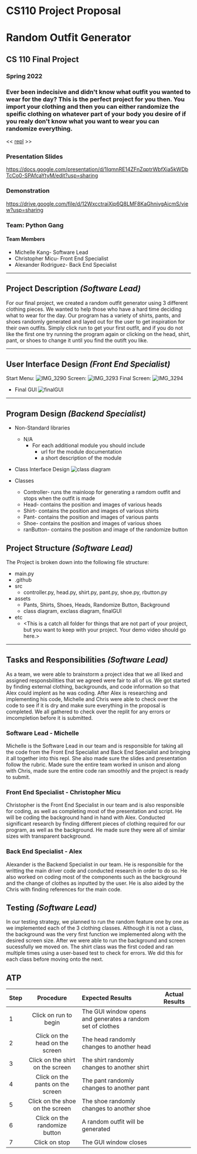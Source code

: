 
# CS110 Project Proposal
# Random Outfit Generator 
## CS 110 Final Project
### Spring 2022
### Ever been indecisive and didn't know what outfit you wanted to wear for the day? This is the perfect project for you then. You import your clothing and then you can either randomize the speific clothing on whatever part of your body you desire of if you realy don't know what you want to wear you can randomize everything. 

<< [repl](#) >>

### Presentation Slides
https://docs.google.com/presentation/d/1IqmnRE14ZFnZqptrWbfXia5kWDbTcCo0-SPAfcaYtyM/edit?usp=sharing
### Demonstration 
https://drive.google.com/file/d/12WxcctraiXip6Q8LMF8KaGhnivgAicmS/view?usp=sharing

### Team: Python Gang
#### Team Members
* Michelle Kang- Software Lead
* Christopher Micu- Front End Specialist
* Alexander Rodriguez- Back End Specialist

***

## Project Description *(Software Lead)*

For our final project, we created a random outfit generator using 3 different clothing pieces. We wanted to help those who have a hard time deciding what to wear for the day. Our program has a variety of shirts, pants, and shoes randomly generated and layed out for the user to get inspiration for their own outfits. Simply click run to get your first outfit, and if you do not like the first one try running the program again or clicking on the head, shirt, pant, or shoes to change it until you find the outift you like.

***    

## User Interface Design *(Front End Specialist)*
Start Menu:
![IMG_3290](assets/IMG_3290.jpg)
Screen:
![IMG_3293](assets/IMG_3293.jpg)
Final Screen:
![IMG_3294](assets/IMG_3295.jpg)

   
* Final GUI
   ![finalGUI](assets/finalGUI.jpg)
***        

## Program Design *(Backend Specialist)*


* Non-Standard libraries
  * N/A
    * For each additional module you should include
        * url for the module documentation
        * a short description of the module
          
* Class Interface Design
      ![class diagram](assets/class_diagram.jpg)
      
* Classes
    * Controller- runs the mainloop for generating a ramdom outfit and stops when the outfit is made
    * Head- contains the position and images of various heads
    * Shirt- contains the position and images of various shirts
    * Pant- contains the position and images of various pants
    * Shoe- contains the position and images of various shoes
    * ranButton- contains the position and image of the randomize button

## Project Structure *(Software Lead)*

The Project is broken down into the following file structure:

* main.py
* .github
* src
    * controller.py, head.py, shirt.py, pant.py, shoe.py, rbutton.py
* assets
    * Pants, Shirts, Shoes, Heads, Randomize Button, Background 
    * class diagram, exclass diagram, finalGUI
* etc
    * <This is a catch all folder for things that are not part of your project, but you want to keep with your project. Your demo video should go here.>

***

## Tasks and Responsibilities *(Software Lead)*

As a team, we were able to brainstorm a project idea that we all liked and assigned responsbilities that we agreed were fair to all of us. We got started by finding external clothing, backgrounds, and code information so that Alex could implent as he was coding. After Alex is researching and implementing his code, Michelle and Chris were able to check over the code to see if it is dry and make sure everything in the proposal is completed. We all gathered to check over the replit for any errors or imcompletion before it is submitted. 

### Software Lead - Michelle

Michelle is the Software Lead in our team and is responsible for taking all the code from the Front End Specialist and Back End Specialist and bringing it all together into this repl. She also made sure the slides and presentation follow the rubric. Made sure the entire team worked in unison and along with Chris, made sure the entire code ran smoothly and the project is ready to submit.

### Front End Specialist - Christopher Micu

Christopher is the Front End Specialist in our team and is also responsible for coding, as well as completing most of the presentation and script. He will be coding the background hand in hand with Alex. Conducted significant research by finding different pieces of clothing required for our program, as well as the background. He made sure they were all of similar sizes with transparent background.

### Back End Specialist - Alex

Alexander is the Backend Specialist in our team. He is responsible for the writting the main driver code and conducted research in order to do so. He also worked on coding most of the components such as the background and the change of clothes as inputted by the user. He is also aided by the Chris with finding references for the main code.

## Testing *(Software Lead)*

In our testing strategy, we planned to run the random feature one by one as we implemented each of the 3 clothing classes. Although it is not a class, the background was the very first function we implemented along with the desired screen size. After we were able to run the background and screen sucessfully we moved on. The shirt class was the first coded and ran multiple times using a user-based test to check for errors. We did this for each class before moving onto the next. 

## ATP

| Step          | Procedure     | Expected Results | Actual Results |
|-----------|:-------------:| :-----------------| -------------- |
|  1  | Click on run to begin | The GUI window opens and generates a random set of clothes|
|  2  | Click on the head on the screen | The head randomly changes to another head|         
|  3  | Click on the shirt on the screen | The shirt randomly changes to another shirt
|  4  | Click on the pants on the screen| The pant randomly changes to another pant
|  5  | Click on the shoe on the screen | The shoe randomly changes to another shoe
|  6  | Click on the randomize button  | A random outfit will be generated |               |
|  7  | Click on stop  | The GUI window closes |                 |

